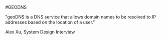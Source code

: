 #GEODNS

"geoDNS is a DNS service that allows domain names to be resolved to IP addresses based on the location of a user."

Alex Xu, System Design Interview